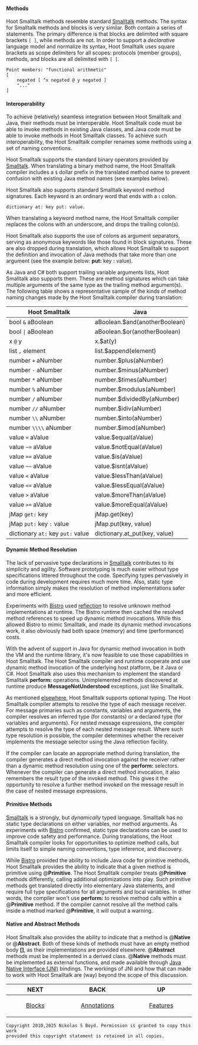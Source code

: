 #### Methods ####

Hoot Smalltalk methods resemble standard [Smalltalk][smalltalk] methods.
The syntax for Smalltalk methods and blocks is very similar. Both contain a series of statements.
The primary difference is that blocks are delimited with square brackets `[ ]`, while methods are not.
In order to support a _declarative_ language model and normalize its syntax,
Hoot Smalltalk uses square brackets as scope delimiters for all scopes: protocols (member groups), methods, and
blocks are all delimited with `[ ]`.

```smalltalk
Point members: "functional arithmetic"
[
    negated [ ^x negated @ y negated ]
    "..."
]
```

#### Interoperability ####

To achieve (relatively) seamless integration between Hoot Smalltalk and Java, their methods must be interoperable.
Hoot Smalltalk code must be able to invoke methods in existing Java classes, and Java code must be able
to invoke methods in Hoot Smalltalk classes.
To achieve such interoperability, the Hoot Smalltalk compiler renames some methods using a set of naming conventions.

Hoot Smalltalk supports the standard binary operators provided by [Smalltalk][smalltalk].
When translating a binary method name, the Hoot Smalltalk compiler includes a `$` dollar prefix in the translated
method name to prevent confusion with existing Java method names (see examples below).

Hoot Smalltalk also supports standard Smalltalk keyword method signatures.
Each keyword is an ordinary word that ends with a **:** colon.

```smalltalk
dictionary at: key put: value.
```

When translating a keyword method name, the Hoot Smalltalk compiler replaces the colons with an underscore,
and drops the trailing colon(s).

Hoot Smalltalk also supports the use of colons as argument separators,
serving as anonymous keywords like those found in block signatures.
These are also dropped during translation, which allows Hoot Smalltalk to support the definition and
invocation of Java methods that take more than one argument (see the example below: **put:** key **:** value).

As Java and C# both support trailing variable arguments lists, Hoot Smalltalk also supports them.
These are method signatures which can take multiple arguments of the same type as the trailing method argument(s).
The following table shows a representative sample of the kinds of method naming changes
made by the Hoot Smalltalk compiler during translation:

| **Hoot Smalltalk** | **Java** |
| -------- | -------- |
| bool `&` aBoolean          | aBoolean.$and(anotherBoolean)  |
| bool `\|` aBoolean         | aBoolean.$or(anotherBoolean)  |
| x `@` y                    | x.$at(y)  |
| list `,` element           | list.$append(element)  |
| number `+` aNumber         | number.$plus(aNumber)  |
| number `-` aNumber         | number.$minus(aNumber)  |
| number `*` aNumber         | number.$times(aNumber)  |
| number `%` aNumber         | number.$modulus(aNumber)  |
| number `/` aNumber         | number.$dividedBy(aNumber)  |
| number `//` aNumber        | number.$idiv(aNumber)  |
| number `\\` aNumber        | number.$into(aNumber)  |
| number `\\\\` aNumber      | number.$imod(aNumber)  |
| value `=` aValue           | value.$equal(aValue)  |
| value `~=` aValue          | value.$notEqual(aValue)  |
| value `==` aValue          | value.$is(aValue)  |
| value `~~` aValue          | value.$isnt(aValue)  |
| value `<` aValue           | value.$lessThan(aValue)  |
| value `<=` aValue          | value.$lessEqual(aValue)  |
| value `>` aValue           | value.$moreThan(aValue)  |
| value `>=` aValue          | value.$moreEqual(aValue)  |
| jMap `get:` key            | jMap.get(key)  |
| jMap `put:` key `:` value  | jMap.put(key, value)  |
| dictionary `at:` key `put:` value | dictionary.at_put(key, value)  |

#### Dynamic Method Resolution ####

The lack of pervasive type declarations in [Smalltalk][smalltalk] contributes to its simplicity and agility.
Software prototyping is much easier without type specifications littered throughout the code.
Specifying types pervasively in code during development requires much more time.
Also, static type information simply makes the resolution of method implementations safer and more efficient.

Experiments with [Bistro][bistro] used [reflection][reflect] to resolve unknown method implementations at runtime.
The Bistro runtime then cached the resolved method references to speed up dynamic method invocations.
While this allowed Bistro to mimic Smalltalk, and made its dynamic method invocations work,
it also obviously had both space (memory) and time (performance) costs.

With the advent of support in Java for dynamic method invocation in both the VM and the runtime library,
it's now feasible to use those capabilities in Hoot Smalltalk.
The Hoot Smalltalk compiler and runtime cooperate and use dynamic method invocation of the underlying host platform,
be it Java or C#.
Hoot Smalltalk also uses this mechanism to implement the standard Smalltalk **perform:** operations.
Unimplemented methods discovered at runtime produce **MessageNotUnderstood** exceptions, just like Smalltalk.

As mentioned [elsewhere][optional], Hoot Smalltalk supports optional typing.
The Hoot Smalltalk compiler attempts to resolve the type of each message receiver.
For message primaries such as constants, variables and arguments, the compiler resolves
an inferred type (for constants) or a declared type (for variables and arguments).
For nested message expressions, the compiler attempts to resolve the type of each nested message result.
Where such type resolution is possible, the compiler determines whether the receiver implements
the message selector using the Java reflection facility.

If the compiler can locate an appropriate method during translation, the compiler generates a
direct method invocation against the receiver rather than a dynamic method resolution using
one of the **perform:** selectors.
Whenever the compiler can generate a direct method invocation, it also remembers the result
type of the invoked method.
This gives it the opportunity to resolve a further method invoked on the message result in the
case of nested message expressions.


#### Primitive Methods ####

[Smalltalk][smalltalk] is a strongly, but _dynamically_ typed language.
Smalltalk has no static type declarations on either variables, nor method arguments.
As experiments with [Bistro][bistro] confirmed, static type declarations can be used to improve
code safety and performance.
During translations, the Hoot Smalltalk compiler looks for opportunities to optimize method calls, but limits
itself to simple naming conventions, type inference, and discovery.

While [Bistro][bistro] provided the ability to include Java code for primitive methods,
Hoot Smalltalk provides the ability to indicate that a given method is primitive using @**Primitive**.
The Hoot Smalltalk compiler treats @**Primitive** methods differently, calling additional optimizations into play.
Such primitive methods get translated directly into elementary Java statements, and
require full type specifications for all arguments and local variables.
In other words, the compiler won't use **perform:** to resolve method calls within a @**Primitive** method.
If the compiler cannot resolve all the method calls inside a method marked @**Primitive**, it will output a warning.

#### Native and Abstract Methods ####

Hoot Smalltalk also provides the ability to indicate that a method is @**Native** or @**Abstract**.
Both of these kinds of methods must have an empty method body **[]**, as their implementations are provided elsewhere.
@**Abstract** methods must be implemented in a derived class.
@**Native** methods must be implemented as external functions, and made available through
[Java Native Interface (JNI)][jni] bindings.
The workings of JNI and how that can made to work with Hoot Smalltalk are (way) beyond the scope of this discussion.

| **NEXT** | **BACK** | **UP** |
| -------- | -------- | ------ |
| <p align="center">[Blocks][blocks]</p><img width="250" height="1" /> | <p align="center">[Annotations][notes]</p><img width="250" height="1" />  | <p align="center">[Features][features]</p><img width="250" height="1" />  |

```
Copyright 2010,2025 Nikolas S Boyd. Permission is granted to copy this work 
provided this copyright statement is retained in all copies.
```

[design]: README.md#hoot-smalltalk-design-notes
[features]: README.md#features
[intro]: intro.md#introduction "Intro"
[build]: build.md#building-from-sources "Build"
[tool-needs]: build.md#tools-needed "Tools Needed"
[tools]: tools.md#tool-integration "Tools"
[planning]: planning.md#project-planning "Planning"
[structure]: structure.md#project-structure "Structure"
[model]: model.md#language-model "Language Model"
[spaces]: libs.md#name-spaces "Name Spaces"
[classes]: libs.md#classes-and-metaclasses "Classes"
[types]: libs.md#types-and-metatypes "Types"
[access]: notes.md#access-controls "Access Controls"
[notes]: notes.md#annotations "Annotations"
[decor]: notes.md#decorations "Decorations"
[optional]: notes.md#optional-types "Optional Types"
[generics]: notes.md#generic-types "Generics"
[methods]: methods.md#methods "Methods"
[comments]: methods.md#comments "Comments"
[xop]: methods.md#interoperability "Interoperability"
[prims]: methods.md#primitive-methods "Primitives"
[blocks]: blocks.md#blocks "Blocks"
[except]: exceptions.md#exceptions "Exceptions"
[faq]: faq.md#frequently-asked-questions "Questions"
[usage]: usage.md#hoot-compiler-usage "Usage"
[threads]: blocks.md#threads "Threads"
[tests]: tests.md#test-framework "Tests"
[console-apps]: tests.md#running-applications
[hoot-dotnet]: dotnet.md#running-hoot-smalltalk-on-net "Dot Net"

[bistro]: https://bitbucket.org/nik_boyd/bistro-smalltalk/ "Bistro"
[smalltalk]: https://en.wikipedia.org/wiki/Smalltalk "Smalltalk"
[images]: https://en.wikipedia.org/wiki/Smalltalk#Image-based_persistence "Image Persistence"
[java]: https://en.wikipedia.org/wiki/Java_%28programming_language%29 "Java"
[jni]: https://en.wikipedia.org/wiki/Java_Native_Interface
[csharp]: https://en.wikipedia.org/wiki/C_Sharp_%28programming_language%29 "C#"
[antlr]: https://www.antlr.org/ "ANTLR"
[st]: https://www.stringtemplate.org/ "StringTemplate"
[git]: https://git-scm.com/ "Git"
[github]: https://github.com/ "GitHub"
[nexus]: https://www.sonatype.com/nexus "Sonatype Nexus"
[generics]: https://en.wikipedia.org/wiki/Parametric_polymorphism "Generic Types"
[reflect]: https://docs.oracle.com/javase/7/docs/api/java/lang/reflect/package-summary.html "Java Reflection"

[optional]: notes.md#optional-types
